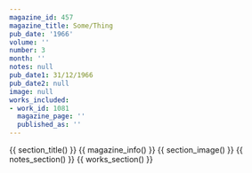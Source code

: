 ```yaml
---
magazine_id: 457
magazine_title: Some/Thing
pub_date: '1966'
volume: ''
number: 3
month: ''
notes: null
pub_date1: 31/12/1966
pub_date2: null
image: null
works_included:
- work_id: 1081
  magazine_page: ''
  published_as: ''
---
```


{{ section_title() }}
{{ magazine_info() }}
{{ section_image() }}
{{ notes_section() }}
{{ works_section() }}
